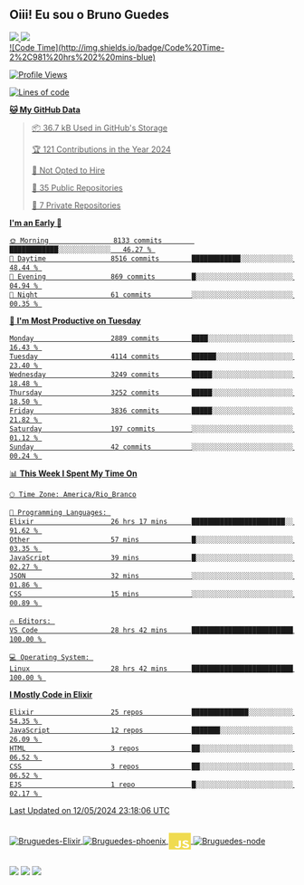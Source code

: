 ## Oiii! Eu sou o Bruno Guedes
 <div>
  <a href="https://github.com/bruguedes">
  <img height="180em" src="https://github-readme-stats.vercel.app/api?username=bruguedes&show_icons=true&theme=dark&include_all_commits=true&count_private=true"/>
  <img height="180em" src="https://github-readme-stats.vercel.app/api/top-langs/?username=bruguedes&layout=compact&langs_count=7&theme=dark"/>
</div>
<div>
  <!--START_SECTION:waka-->
![Code Time](http://img.shields.io/badge/Code%20Time-2%2C981%20hrs%202%20mins-blue)

![Profile Views](http://img.shields.io/badge/Profile%20Views-150-blue)

![Lines of code](https://img.shields.io/badge/From%20Hello%20World%20I%27ve%20Written-4.0%20million%20lines%20of%20code-blue)

**🐱 My GitHub Data** 

> 📦 36.7 kB Used in GitHub's Storage 
 > 
> 🏆 121 Contributions in the Year 2024
 > 
> 🚫 Not Opted to Hire
 > 
> 📜 35 Public Repositories 
 > 
> 🔑 7 Private Repositories 
 > 
**I'm an Early 🐤** 

```text
🌞 Morning                8133 commits        ████████████░░░░░░░░░░░░░   46.27 % 
🌆 Daytime                8516 commits        ████████████░░░░░░░░░░░░░   48.44 % 
🌃 Evening                869 commits         █░░░░░░░░░░░░░░░░░░░░░░░░   04.94 % 
🌙 Night                  61 commits          ░░░░░░░░░░░░░░░░░░░░░░░░░   00.35 % 
```
📅 **I'm Most Productive on Tuesday** 

```text
Monday                   2889 commits        ████░░░░░░░░░░░░░░░░░░░░░   16.43 % 
Tuesday                  4114 commits        ██████░░░░░░░░░░░░░░░░░░░   23.40 % 
Wednesday                3249 commits        █████░░░░░░░░░░░░░░░░░░░░   18.48 % 
Thursday                 3252 commits        █████░░░░░░░░░░░░░░░░░░░░   18.50 % 
Friday                   3836 commits        █████░░░░░░░░░░░░░░░░░░░░   21.82 % 
Saturday                 197 commits         ░░░░░░░░░░░░░░░░░░░░░░░░░   01.12 % 
Sunday                   42 commits          ░░░░░░░░░░░░░░░░░░░░░░░░░   00.24 % 
```


📊 **This Week I Spent My Time On** 

```text
🕑︎ Time Zone: America/Rio_Branco

💬 Programming Languages: 
Elixir                   26 hrs 17 mins      ███████████████████████░░   91.62 % 
Other                    57 mins             █░░░░░░░░░░░░░░░░░░░░░░░░   03.35 % 
JavaScript               39 mins             █░░░░░░░░░░░░░░░░░░░░░░░░   02.27 % 
JSON                     32 mins             ░░░░░░░░░░░░░░░░░░░░░░░░░   01.86 % 
CSS                      15 mins             ░░░░░░░░░░░░░░░░░░░░░░░░░   00.89 % 

🔥 Editors: 
VS Code                  28 hrs 42 mins      █████████████████████████   100.00 % 

💻 Operating System: 
Linux                    28 hrs 42 mins      █████████████████████████   100.00 % 
```

**I Mostly Code in Elixir** 

```text
Elixir                   25 repos            ██████████████░░░░░░░░░░░   54.35 % 
JavaScript               12 repos            ███████░░░░░░░░░░░░░░░░░░   26.09 % 
HTML                     3 repos             ██░░░░░░░░░░░░░░░░░░░░░░░   06.52 % 
CSS                      3 repos             ██░░░░░░░░░░░░░░░░░░░░░░░   06.52 % 
EJS                      1 repo              █░░░░░░░░░░░░░░░░░░░░░░░░   02.17 % 
```




 Last Updated on 12/05/2024 23:18:06 UTC
<!--END_SECTION:waka-->
</div>
<div style="display: inline_block"><br>
  <img align="center" alt="Bruguedes-Elixir" height="30" width="40" src="https://cdn.jsdelivr.net/gh/devicons/devicon/icons/elixir/elixir-original.svg">
   <img align="center" alt="Bruguedes-phoenix" height="30" width="40" src="https://cdn.jsdelivr.net/gh/devicons/devicon/icons/phoenix/phoenix-original.svg">
  <img align="center" alt="Bruguedes-JavaScript" height="30" width="40" src="https://raw.githubusercontent.com/devicons/devicon/master/icons/javascript/javascript-plain.svg">
  <img align="center" alt="Bruguedes-node" height="30" width="40" src="https://cdn.jsdelivr.net/gh/devicons/devicon/icons/nodejs/nodejs-plain.svg">

</div>

  ##

<div>
  <a href="https://instagram.com/bruguedes21" target="_blank"><img src="https://img.shields.io/badge/-Instagram-%23E4405F?style=for-the-badge&logo=instagram&logoColor=white" target="_blank"></a>
  <a href="https://www.linkedin.com/in/bruguesil/" target="_blank"><img src="https://img.shields.io/badge/-LinkedIn-%230077B5?style=for-the-badge&logo=linkedin&logoColor=white" target="_blank"></a>
  <a href="https://t.me/bruguesil" target="_blank"><img src="https://img.shields.io/badge/Telegram-2CA5E0?style=for-the-badge&logo=telegram&logoColor=white" target="_blank"></a>

</div>

